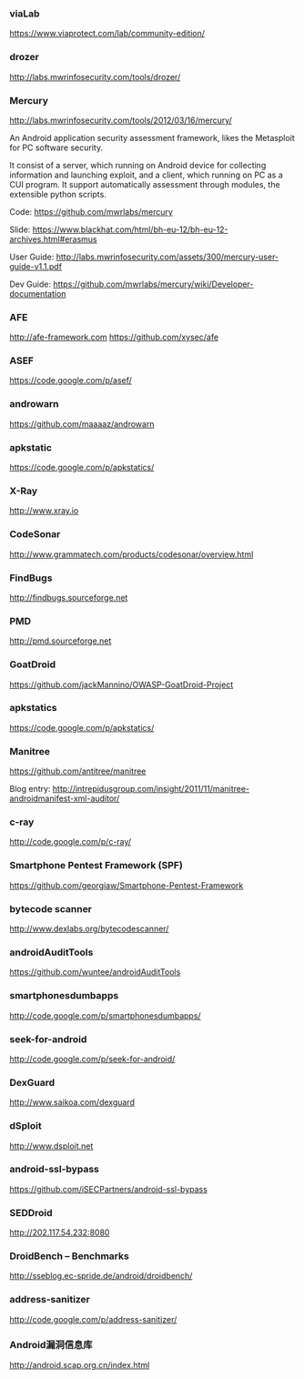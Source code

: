 ### viaLab
https://www.viaprotect.com/lab/community-edition/

### drozer
http://labs.mwrinfosecurity.com/tools/drozer/

### Mercury
http://labs.mwrinfosecurity.com/tools/2012/03/16/mercury/

An Android application security assessment framework, likes the Metasploit for PC software security.

It consist of a server, which running on Android device for collecting information and launching exploit, and a client, which running on PC as a CUI program. It support automatically assessment through modules, the extensible python scripts.

Code: https://github.com/mwrlabs/mercury

Slide: https://www.blackhat.com/html/bh-eu-12/bh-eu-12-archives.html#erasmus

User Guide: http://labs.mwrinfosecurity.com/assets/300/mercury-user-guide-v1.1.pdf

Dev Guide: https://github.com/mwrlabs/mercury/wiki/Developer-documentation
### AFE
http://afe-framework.com
https://github.com/xysec/afe

### ASEF
https://code.google.com/p/asef/
### androwarn
https://github.com/maaaaz/androwarn

### apkstatic
https://code.google.com/p/apkstatics/

### X-Ray
http://www.xray.io
### CodeSonar
http://www.grammatech.com/products/codesonar/overview.html

### FindBugs
http://findbugs.sourceforge.net

### PMD
http://pmd.sourceforge.net

### GoatDroid
https://github.com/jackMannino/OWASP-GoatDroid-Project
### apkstatics
https://code.google.com/p/apkstatics/

### Manitree
https://github.com/antitree/manitree

Blog entry: http://intrepidusgroup.com/insight/2011/11/manitree-androidmanifest-xml-auditor/

### c-ray
http://code.google.com/p/c-ray/

### Smartphone Pentest Framework (SPF)
https://github.com/georgiaw/Smartphone-Pentest-Framework

### bytecode scanner
http://www.dexlabs.org/bytecodescanner/

### androidAuditTools
https://github.com/wuntee/androidAuditTools

### smartphonesdumbapps
http://code.google.com/p/smartphonesdumbapps/

### seek-for-android
http://code.google.com/p/seek-for-android/

### DexGuard
http://www.saikoa.com/dexguard

### dSploit
http://www.dsploit.net

### android-ssl-bypass
https://github.com/iSECPartners/android-ssl-bypass

### SEDDroid
http://202.117.54.232:8080

### DroidBench – Benchmarks
http://sseblog.ec-spride.de/android/droidbench/

### address-sanitizer
http://code.google.com/p/address-sanitizer/

### Android漏洞信息库
http://android.scap.org.cn/index.html
